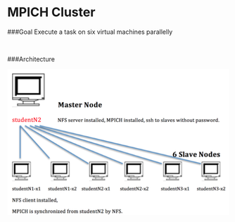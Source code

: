 # MPICH Cluster

###Goal
Execute a task on six virtual machines parallelly


<br/>

###Architecture

![](https://raw.githubusercontent.com/congqiyuan/tutorial/master/mpich_cluster/1.png)
